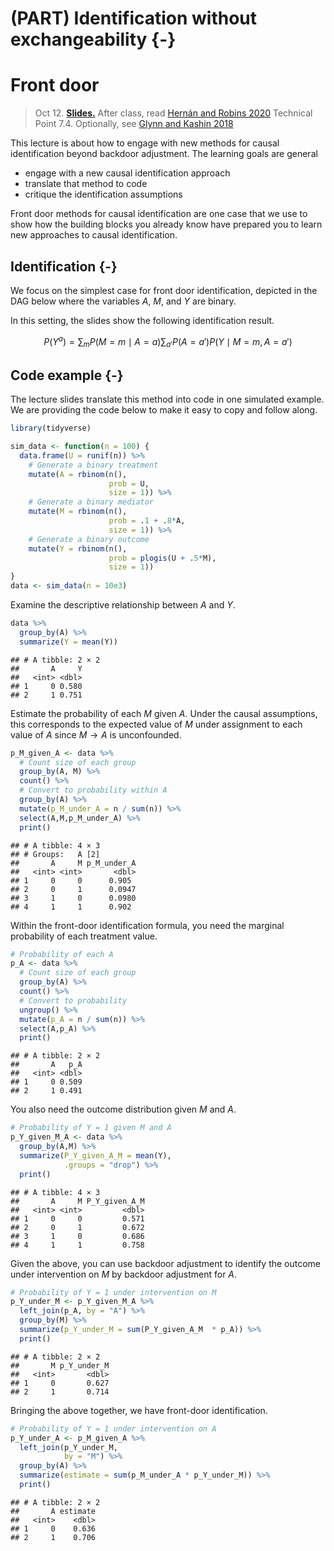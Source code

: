 # (PART) Identification without exchangeability {-}

# Front door

> Oct 12. [**Slides.**](assets/slides/6-1_front_door.pdf) After class, read [Hernán and Robins 2020](https://www.hsph.harvard.edu/miguel-hernan/causal-inference-book/) Technical Point 7.4. Optionally, see [Glynn and Kashin 2018](https://doi.org/10.1080/01621459.2017.1398657)

This lecture is about how to engage with new methods for causal identification beyond backdoor adjustment. The learning goals are general

- engage with a new causal identification approach
- translate that method to code
- critique the identification assumptions

Front door methods for causal identification are one case that we use to show how the building blocks you already know have prepared you to learn new approaches to causal identification.

## Identification {-}

We focus on the simplest case for front door identification, depicted in the DAG below where the variables $A$, $M$, and $Y$ are binary.

<script type="text/tikz">
  \begin{tikzpicture}
    \node (a) at (0,0) {$A$};
    \node (m) at (1,0) {$M$};
    \node (y) at (2,0) {$Y$};
    \node (u) at (1,1) {$U$};
    \draw[->] (u) -- (a);
    \draw[->] (u) -- (y);
    \draw[->] (a) -- (m);
    \draw[->] (m) -- (y);
  \end{tikzpicture}
</script>

In this setting, the slides show the following identification result.

$$P(Y^a)=\sum_m P(M = m\mid A = a) \sum_{a'}P(A = a')P(Y\mid M = m, A = a')$$

## Code example {-}

The lecture slides translate this method into code in one simulated example. We are providing the code below to make it easy to copy and follow along.


```r
library(tidyverse)
```


```r
sim_data <- function(n = 100) {
  data.frame(U = runif(n)) %>%
    # Generate a binary treatment
    mutate(A = rbinom(n(), 
                      prob = U, 
                      size = 1)) %>%
    # Generate a binary mediator
    mutate(M = rbinom(n(), 
                      prob = .1 + .8*A, 
                      size = 1)) %>%
    # Generate a binary outcome
    mutate(Y = rbinom(n(), 
                      prob = plogis(U + .5*M), 
                      size = 1))
}
data <- sim_data(n = 10e3)
```

Examine the descriptive relationship between $A$ and $Y$.

```r
data %>%
  group_by(A) %>%
  summarize(Y = mean(Y))
```

```
## # A tibble: 2 × 2
##       A     Y
##   <int> <dbl>
## 1     0 0.580
## 2     1 0.751
```

Estimate the probability of each $M$ given $A$. Under the causal assumptions, this corresponds to the expected value of $M$ under assignment to each value of $A$ since $M\rightarrow A$ is unconfounded.

```r
p_M_given_A <- data %>%
  # Count size of each group
  group_by(A, M) %>%
  count() %>%
  # Convert to probability within A
  group_by(A) %>%
  mutate(p_M_under_A = n / sum(n)) %>%
  select(A,M,p_M_under_A) %>%
  print()
```

```
## # A tibble: 4 × 3
## # Groups:   A [2]
##       A     M p_M_under_A
##   <int> <int>       <dbl>
## 1     0     0      0.905 
## 2     0     1      0.0947
## 3     1     0      0.0980
## 4     1     1      0.902
```

Within the front-door identification formula, you need the marginal probability of each treatment value.

```r
# Probability of each A
p_A <- data %>%
  # Count size of each group
  group_by(A) %>%
  count() %>%
  # Convert to probability
  ungroup() %>%
  mutate(p_A = n / sum(n)) %>%
  select(A,p_A) %>%
  print()
```

```
## # A tibble: 2 × 2
##       A   p_A
##   <int> <dbl>
## 1     0 0.509
## 2     1 0.491
```

You also need the outcome distribution given $M$ and $A$.

```r
# Probability of Y = 1 given M and A
p_Y_given_M_A <- data %>%
  group_by(A,M) %>%
  summarize(P_Y_given_A_M = mean(Y),
            .groups = "drop") %>%
  print()
```

```
## # A tibble: 4 × 3
##       A     M P_Y_given_A_M
##   <int> <int>         <dbl>
## 1     0     0         0.571
## 2     0     1         0.672
## 3     1     0         0.686
## 4     1     1         0.758
```

Given the above, you can use backdoor adjustment to identify the outcome under intervention on $M$ by backdoor adjustment for $A$.

```r
# Probability of Y = 1 under intervention on M
p_Y_under_M <- p_Y_given_M_A %>%
  left_join(p_A, by = "A") %>%
  group_by(M) %>%
  summarize(p_Y_under_M = sum(P_Y_given_A_M  * p_A)) %>%
  print()
```

```
## # A tibble: 2 × 2
##       M p_Y_under_M
##   <int>       <dbl>
## 1     0       0.627
## 2     1       0.714
```

Bringing the above together, we have front-door identification.

```r
# Probability of Y = 1 under intervention on A
p_Y_under_A <- p_M_given_A %>%
  left_join(p_Y_under_M,
            by = "M") %>%
  group_by(A) %>%
  summarize(estimate = sum(p_M_under_A * p_Y_under_M)) %>%
  print()
```

```
## # A tibble: 2 × 2
##       A estimate
##   <int>    <dbl>
## 1     0    0.636
## 2     1    0.706
```
